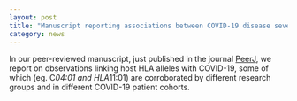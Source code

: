 ```yaml
---  
layout: post  
title: "Manuscript reporting associations between COVID-19 disease severity and the human leukocyte antigen (HLA) published."
category: news  
---  
```


In our peer-reviewed manuscript, just published in the journal [PeerJ](http://doi.org/10.7717/peerj.12368), we report on observations linking host HLA alleles with COVID-19, some of which (eg. C*04:01 and HLA*11:01) are corroborated by different research groups and in different COVID-19 patient cohorts.
